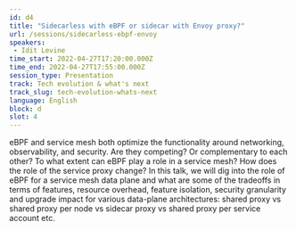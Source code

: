 ```yaml
---
id: d4
title: "Sidecarless with eBPF or sidecar with Envoy proxy?"
url: /sessions/sidecarless-ebpf-envoy
speakers:
 - Idit Levine
time_start: 2022-04-27T17:20:00.000Z
time_end: 2022-04-27T17:55:00.000Z
session_type: Presentation
track: Tech evolution & what's next
track_slug: tech-evolution-whats-next
language: English
block: d
slot: 4
---
```


eBPF and service mesh both optimize the functionality around networking, observability, and security. Are they competing? Or complementary to each other? To what extent can eBPF play a role in a service mesh? How does the role of the service proxy change? In this talk, we will dig into the role of eBPF for a service mesh data plane and what are some of the tradeoffs in terms of features, resource overhead, feature isolation, security granularity and upgrade impact for various data-plane architectures: shared proxy vs shared proxy per node vs sidecar proxy vs shared proxy per service account etc.